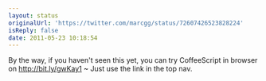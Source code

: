 ```yaml
---
layout: status
originalUrl: 'https://twitter.com/marcgg/status/72607426523828224'
isReply: false
date: 2011-05-23 10:18:54
---
```


By the way, if you haven't seen this yet, you can try CoffeeScript in browser on http://bit.ly/gwKay1 ~ Just use the link in the top nav.
